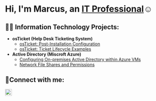 <h1>Hi, I'm Marcus, an <a href=www.linkedin.com/in/marcusgumbs>IT Professional</a>☺</h1>

<h2>👨‍💻 Information Technology Projects:</h2>

- <b>osTicket (Help Desk Ticketing System)</b>
  - [osTicket: Post-Installation Configuration](https://github.com/marcusgumbs/post-install-config)
  - [osTicket: Ticket Lifecycle Examples](https://github.com/marcusgumbs/ticketlifecycle.git)
- <b>Active Directory (Miscroft Azure)</b>
  - [Configuring On-premises Active Directory within Azure VMs](https://github.com/marcusgumbs/activedirectory.git)
  - [Network File Shares and Permissions ](https://github.com/marcusgumbs/networkfilesandpermissions.git)


<h2>🤳Connect with me:</h2>


[<img align="left" alt="Josh | LinkedIn" width="22px" src="https://cdn.jsdelivr.net/npm/simple-icons@v3/icons/linkedin.svg" />][linkedin]



[linkedin]: www.linkedin.com/in/marcusgumbs/
